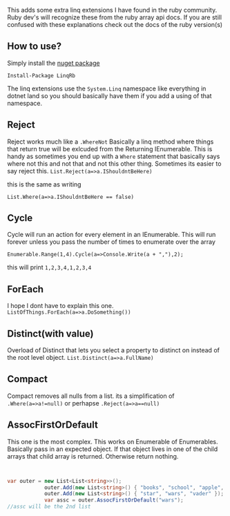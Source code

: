 This adds some extra linq extensions I have found in the ruby community. Ruby dev's will recognize these from the ruby array api docs. If you are still confused with these explanations check out the docs of the ruby version(s)

## How to use?

Simply install the [nuget package](https://www.nuget.org/packages/LinqRb/) 

`Install-Package LinqRb`

The linq extensions use the `System.Linq` namespace like everything in dotnet land so you should basically have them if you add a using of that namespace.


## Reject

Reject works much like a `.WhereNot` Basically a linq method where things that return true will be exlcuded from the Returning IEnumerable. This is handy as sometimes you end up with a `Where` statement that basically says where not this and not that and not this other thing. Sometimes its easier to say reject this.
`List.Reject(a=>a.IShouldntBeHere)` 

this is the same as writing 

`List.Where(a=>a.IShouldntBeHere == false)`


## Cycle

Cycle will run an action for every element in an IEnumerable. This will run forever unless you pass the number of times to enumerate over the array

`Enumerable.Range(1,4).Cycle(a=>Console.Write(a + ","),2);`

this will print `1,2,3,4,1,2,3,4`

## ForEach

I hope I dont have to explain this one. `ListOfThings.ForEach(a=>a.DoSomething())`

## Distinct(with value)

Overload of Distinct that lets you select a property to distinct on instead of the root level object. `List.Distinct(a=>a.FullName)`

## Compact

Compact removes all nulls from a list. its a simplification of `.Where(a=>a!=null)` or perhapse `.Reject(a=>a==null)`

## AssocFirstOrDefault

This one is the most complex. This works on Enumerable of Enumerables. Basically pass in an expected object. If that object lives in one of the child arrays that child array is returned. Otherwise return nothing.

```csharp


var outer = new List<List<string>>();
			outer.Add(new List<string>() { "books", "school", "apple", "playtime" });
			outer.Add(new List<string>() { "star", "wars", "vader" });
			var assc = outer.AssocFirstOrDefault("wars");
//assc will be the 2nd list


```

